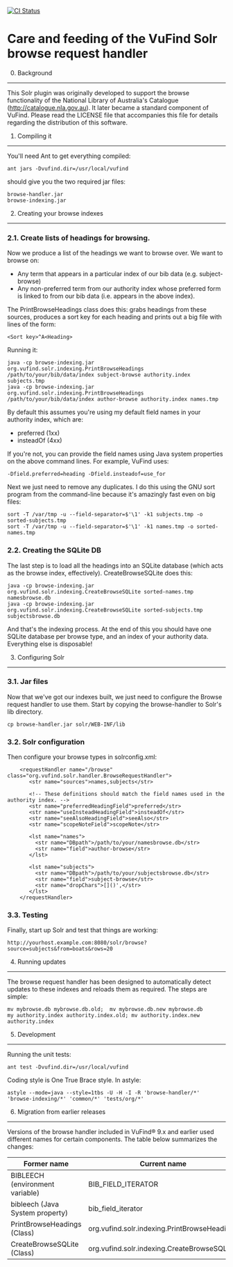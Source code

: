 [![CI Status](https://github.com/vufind-org/vufind-browse-handler/actions/workflows/ci.yaml/badge.svg?branch=dev)](https://github.com/vufind-org/vufind-browse-handler/actions/workflows/ci.yaml)

Care and feeding of the VuFind Solr browse request handler
==========================================================



0.  Background
--------------

This Solr plugin was originally developed to support the browse
functionality of the National Library of Australia's Catalogue
(http://catalogue.nla.gov.au). It later became a standard component
of VuFind. Please read the LICENSE file that accompanies this file
for details regarding the distribution of this software.



1.  Compiling it
----------------

You'll need Ant to get everything compiled:

    ant jars -Dvufind.dir=/usr/local/vufind

should give you the two required jar files:

    browse-handler.jar
    browse-indexing.jar



2.  Creating your browse indexes
--------------------------------

### 2.1.  Create lists of headings for browsing.

Now we produce a list of the headings we want to browse over.  We want to browse on:

* Any term that appears in a particular index of our bib data (e.g. subject-browse)
* Any non-preferred term from our authority index whose preferred
form is linked to from our bib data (i.e. appears in the above index).

The PrintBrowseHeadings class does this: grabs headings from these
sources, produces a sort key for each heading and prints out a big
file with lines of the form:

    <Sort key>^A<Heading>

Running it:

    java -cp browse-indexing.jar org.vufind.solr.indexing.PrintBrowseHeadings /path/to/your/bib/data/index subject-browse authority.index subjects.tmp
    java -cp browse-indexing.jar org.vufind.solr.indexing.PrintBrowseHeadings /path/to/your/bib/data/index author-browse authority.index names.tmp

By default this assumes you're using my default field names in your authority index, which are:

* preferred (1xx)
* insteadOf (4xx)

If you're not, you can provide the field names using Java system properties
on the above command lines.  For example, VuFind uses:

    -Dfield.preferred=heading -Dfield.insteadof=use_for


Next we just need to remove any duplicates.  I do this using the GNU
sort program from the command-line because it's amazingly fast even on
big files:

    sort -T /var/tmp -u --field-separator=$'\1' -k1 subjects.tmp -o sorted-subjects.tmp
    sort -T /var/tmp -u --field-separator=$'\1' -k1 names.tmp -o sorted-names.tmp



### 2.2.  Creating the SQLite DB

The last step is to load all the headings into an SQLite database
(which acts as the browse index, effectively).  CreateBrowseSQLite
does this:

    java -cp browse-indexing.jar org.vufind.solr.indexing.CreateBrowseSQLite sorted-names.tmp namesbrowse.db
    java -cp browse-indexing.jar org.vufind.solr.indexing.CreateBrowseSQLite sorted-subjects.tmp subjectsbrowse.db


And that's the indexing process.  At the end of this you should have
one SQLite database per browse type, and an index of your authority
data.  Everything else is disposable!




3.  Configuring Solr
--------------------

### 3.1.  Jar files

Now that we've got our indexes built, we just need to configure the
Browse request handler to use them.  Start by copying the
browse-handler to Solr's lib directory.

    cp browse-handler.jar solr/WEB-INF/lib



### 3.2.  Solr configuration

Then configure your browse types in solrconfig.xml:

```
    <requestHandler name="/browse" class="org.vufind.solr.handler.BrowseRequestHandler">
       <str name="sources">names,subjects</str>

       <!-- These definitions should match the field names used in the authority index. -->
       <str name="preferredHeadingField">preferred</str>
       <str name="useInsteadHeadingField">insteadOf</str>
       <str name="seeAlsoHeadingField">seeAlso</str>
       <str name="scopeNoteField">scopeNote</str>

       <lst name="names">
         <str name="DBpath">/path/to/your/namesbrowse.db</str>
         <str name="field">author-browse</str>
       </lst>

       <lst name="subjects">
         <str name="DBpath">/path/to/your/subjectsbrowse.db</str>
         <str name="field">subject-browse</str>
         <str name="dropChars">[]()',</str>
       </lst>
    </requestHandler>
```


### 3.3.  Testing

Finally, start up Solr and test that things are working:

    http://yourhost.example.com:8080/solr/browse?source=subjects&from=boats&rows=20



4.  Running updates
-------------------

The browse request handler has been designed to automatically detect
updates to these indexes and reloads them as required.  The steps are
simple:

    mv mybrowse.db mybrowse.db.old;  mv mybrowse.db.new mybrowse.db
    my authority.index authority.index.old; mv authority.index.new authority.index


5.  Development
---------------

Running the unit tests:

    ant test -Dvufind.dir=/usr/local/vufind

Coding style is One True Brace style. In astyle:

    astyle --mode=java --style=1tbs -U -H -I -R 'browse-handler/*' 'browse-indexing/*' 'common/*' 'tests/org/*'


6.  Migration from earlier releases
-----------------------------------

Versions of the browse handler included in VuFind® 9.x and earlier
used different names for certain components.  The table below
summarizes the changes:

  | Former name                     | Current name                                 |
  | ------------------------------- | -------------------------------------------- |
  | BIBLEECH (environment variable) | BIB_FIELD_ITERATOR                           |
  | bibleech (Java System property) | bib_field_iterator                           |
  | PrintBrowseHeadings (Class)     | org.vufind.solr.indexing.PrintBrowseHeadings |
  | CreateBrowseSQLite (Class)      | org.vufind.solr.indexing.CreateBrowseSQLite  |

